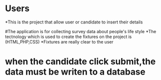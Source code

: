 # Users

*This is the project that allow user or candidate to insert their details

#The application is for collecting survey data about people's life style
*The tectnology which is used to create the fixtures on the project is (HTML,PHP,CSS)
*Fixtures are really clear to the user

# when the candidate click submit,the data must be writen to a database
